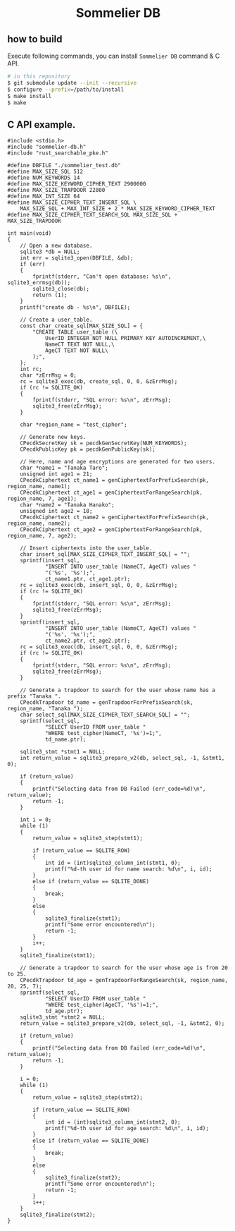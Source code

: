 <h1 align="center">Sommelier DB</h1>
<!-- <h1 align="center">SQLite Source Repository</h1> -->

## how to build

Execute following commands, you can install `Sommelier DB` command & C API.

```sh
# in this repository
$ git submodule update --init --recursive
$ configure --prefix=/path/to/install
$ make install
$ make
```

## C API example.
```
#include <stdio.h>
#include "sommelier-db.h"
#include "rust_searchable_pke.h"

#define DBFILE "./sommelier_test.db"
#define MAX_SIZE_SQL 512
#define NUM_KEYWORDS 14
#define MAX_SIZE_KEYWORD_CIPHER_TEXT 2900000
#define MAX_SIZE_TRAPDOOR 22800
#define MAX_INT_SIZE 64
#define MAX_SIZE_CIPHER_TEXT_INSERT_SQL \
    MAX_SIZE_SQL + MAX_INT_SIZE + 2 * MAX_SIZE_KEYWORD_CIPHER_TEXT
#define MAX_SIZE_CIPHER_TEXT_SEARCH_SQL MAX_SIZE_SQL + MAX_SIZE_TRAPDOOR

int main(void)
{
    // Open a new database.
    sqlite3 *db = NULL;
    int err = sqlite3_open(DBFILE, &db);
    if (err)
    {
        fprintf(stderr, "Can't open database: %s\n", sqlite3_errmsg(db));
        sqlite3_close(db);
        return (1);
    }
    printf("create db - %s\n", DBFILE);

    // Create a user_table.
    const char create_sql[MAX_SIZE_SQL] = {
        "CREATE TABLE user_table (\
            UserID INTEGER NOT NULL PRIMARY KEY AUTOINCREMENT,\
            NameCT TEXT NOT NULL,\
            AgeCT TEXT NOT NULL\
        );",
    };
    int rc;
    char *zErrMsg = 0;
    rc = sqlite3_exec(db, create_sql, 0, 0, &zErrMsg);
    if (rc != SQLITE_OK)
    {
        fprintf(stderr, "SQL error: %s\n", zErrMsg);
        sqlite3_free(zErrMsg);
    }

    char *region_name = "test_cipher";

    // Generate new keys.
    CPecdkSecretKey sk = pecdkGenSecretKey(NUM_KEYWORDS);
    CPecdkPublicKey pk = pecdkGenPublicKey(sk);

    // Here, name and age encryptions are generated for two users.
    char *name1 = "Tanaka Taro";
    unsigned int age1 = 21;
    CPecdkCiphertext ct_name1 = genCiphertextForPrefixSearch(pk, region_name, name1);
    CPecdkCiphertext ct_age1 = genCiphertextForRangeSearch(pk, region_name, 7, age1);
    char *name2 = "Tanaka Hanako";
    unsigned int age2 = 18;
    CPecdkCiphertext ct_name2 = genCiphertextForPrefixSearch(pk, region_name, name2);
    CPecdkCiphertext ct_age2 = genCiphertextForRangeSearch(pk, region_name, 7, age2);

    // Insert ciphertexts into the user_table.
    char insert_sql[MAX_SIZE_CIPHER_TEXT_INSERT_SQL] = "";
    sprintf(insert_sql,
            "INSERT INTO user_table (NameCT, AgeCT) values "
            "('%s', '%s');",
            ct_name1.ptr, ct_age1.ptr);
    rc = sqlite3_exec(db, insert_sql, 0, 0, &zErrMsg);
    if (rc != SQLITE_OK)
    {
        fprintf(stderr, "SQL error: %s\n", zErrMsg);
        sqlite3_free(zErrMsg);
    }
    sprintf(insert_sql,
            "INSERT INTO user_table (NameCT, AgeCT) values "
            "('%s', '%s');",
            ct_name2.ptr, ct_age2.ptr);
    rc = sqlite3_exec(db, insert_sql, 0, 0, &zErrMsg);
    if (rc != SQLITE_OK)
    {
        fprintf(stderr, "SQL error: %s\n", zErrMsg);
        sqlite3_free(zErrMsg);
    }

    // Generate a trapdoor to search for the user whose name has a prefix "Tanaka ".
    CPecdkTrapdoor td_name = genTrapdoorForPrefixSearch(sk, region_name, "Tanaka ");
    char select_sql[MAX_SIZE_CIPHER_TEXT_SEARCH_SQL] = "";
    sprintf(select_sql,
            "SELECT UserID FROM user_table "
            "WHERE test_cipher(NameCT, '%s')=1;",
            td_name.ptr);

    sqlite3_stmt *stmt1 = NULL;
    int return_value = sqlite3_prepare_v2(db, select_sql, -1, &stmt1, 0);

    if (return_value)
    {
        printf("Selecting data from DB Failed (err_code=%d)\n", return_value);
        return -1;
    }

    int i = 0;
    while (1)
    {
        return_value = sqlite3_step(stmt1);

        if (return_value == SQLITE_ROW)
        {
            int id = (int)sqlite3_column_int(stmt1, 0);
            printf("%d-th user id for name search: %d\n", i, id);
        }
        else if (return_value == SQLITE_DONE)
        {
            break;
        }
        else
        {
            sqlite3_finalize(stmt1);
            printf("Some error encountered\n");
            return -1;
        }
        i++;
    }
    sqlite3_finalize(stmt1);

    // Generate a trapdoor to search for the user whose age is from 20 to 25.
    CPecdkTrapdoor td_age = genTrapdoorForRangeSearch(sk, region_name, 20, 25, 7);
    sprintf(select_sql,
            "SELECT UserID FROM user_table "
            "WHERE test_cipher(AgeCT, '%s')=1;",
            td_age.ptr);
    sqlite3_stmt *stmt2 = NULL;
    return_value = sqlite3_prepare_v2(db, select_sql, -1, &stmt2, 0);

    if (return_value)
    {
        printf("Selecting data from DB Failed (err_code=%d)\n", return_value);
        return -1;
    }

    i = 0;
    while (1)
    {
        return_value = sqlite3_step(stmt2);

        if (return_value == SQLITE_ROW)
        {
            int id = (int)sqlite3_column_int(stmt2, 0);
            printf("%d-th user id for age search: %d\n", i, id);
        }
        else if (return_value == SQLITE_DONE)
        {
            break;
        }
        else
        {
            sqlite3_finalize(stmt2);
            printf("Some error encountered\n");
            return -1;
        }
        i++;
    }
    sqlite3_finalize(stmt2);
}
```

<!-- TODO: code example -->

<!--
This repository contains the complete source code for the
[SQLite database engine](https://sqlite.org/).  Some test scripts
are also included.  However, many other test scripts
and most of the documentation are managed separately.

## Version Control

SQLite sources are managed using the
[Fossil](https://www.fossil-scm.org/), a distributed version control system
that was specifically designed and written to support SQLite development.
The [Fossil repository](https://sqlite.org/src/timeline) contains the urtext.

If you are reading this on GitHub or some other Git repository or service,
then you are looking at a mirror.  The names of check-ins and
other artifacts in a Git mirror are different from the official
names for those objects.  The official names for check-ins are
found in a footer on the check-in comment for authorized mirrors.
The official check-in name can also be seen in the `manifest.uuid` file
in the root of the tree.  Always use the official name, not  the
Git-name, when communicating about an SQLite check-in.

If you pulled your SQLite source code from a secondary source and want to
verify its integrity, there are hints on how to do that in the
[Verifying Code Authenticity](#vauth) section below.

## Obtaining The Code

If you do not want to use Fossil, you can download tarballs or ZIP
archives or [SQLite archives](https://sqlite.org/cli.html#sqlar) as follows:

  *  Latest trunk check-in as
     [Tarball](https://www.sqlite.org/src/tarball/sqlite.tar.gz),
     [ZIP-archive](https://www.sqlite.org/src/zip/sqlite.zip), or
     [SQLite-archive](https://www.sqlite.org/src/sqlar/sqlite.sqlar).

  *  Latest release as
     [Tarball](https://www.sqlite.org/src/tarball/sqlite.tar.gz?r=release),
     [ZIP-archive](https://www.sqlite.org/src/zip/sqlite.zip?r=release), or
     [SQLite-archive](https://www.sqlite.org/src/sqlar/sqlite.sqlar?r=release).

  *  For other check-ins, substitute an appropriate branch name or
     tag or hash prefix in place of "release" in the URLs of the previous
     bullet.  Or browse the [timeline](https://www.sqlite.org/src/timeline)
     to locate the check-in desired, click on its information page link,
     then click on the "Tarball" or "ZIP Archive" links on the information
     page.

If you do want to use Fossil to check out the source tree,
first install Fossil version 2.0 or later.
(Source tarballs and precompiled binaries available
[here](https://www.fossil-scm.org/fossil/uv/download.html).  Fossil is
a stand-alone program.  To install, simply download or build the single
executable file and put that file someplace on your $PATH.)
Then run commands like this:

        mkdir -p ~/sqlite ~/Fossils
        cd ~/sqlite
        fossil clone https://www.sqlite.org/src ~/Fossils/sqlite.fossil
        fossil open ~/Fossils/sqlite.fossil

After setting up a repository using the steps above, you can always
update to the latest version using:

        fossil update trunk   ;# latest trunk check-in
        fossil update release ;# latest official release

Or type "fossil ui" to get a web-based user interface.

## Compiling for Unix-like systems

First create a directory in which to place
the build products.  It is recommended, but not required, that the
build directory be separate from the source directory.  Cd into the
build directory and then from the build directory run the configure
script found at the root of the source tree.  Then run "make".

For example:

        tar xzf sqlite.tar.gz    ;#  Unpack the source tree into "sqlite"
        mkdir bld                ;#  Build will occur in a sibling directory
        cd bld                   ;#  Change to the build directory
        ../sqlite/configure      ;#  Run the configure script
        make                     ;#  Run the makefile.
        make sqlite3.c           ;#  Build the "amalgamation" source file
        make test                ;#  Run some tests (requires Tcl)

See the makefile for additional targets.

The configure script uses autoconf 2.61 and libtool.  If the configure
script does not work out for you, there is a generic makefile named
"Makefile.linux-gcc" in the top directory of the source tree that you
can copy and edit to suit your needs.  Comments on the generic makefile
show what changes are needed.

## Using MSVC for Windows systems

On Windows, all applicable build products can be compiled with MSVC.
First open the command prompt window associated with the desired compiler
version (e.g. "Developer Command Prompt for VS2013").  Next, use NMAKE
with the provided "Makefile.msc" to build one of the supported targets.

For example, from the parent directory of the source subtree named "sqlite":

        mkdir bld
        cd bld
        nmake /f ..\sqlite\Makefile.msc TOP=..\sqlite
        nmake /f ..\sqlite\Makefile.msc sqlite3.c TOP=..\sqlite
        nmake /f ..\sqlite\Makefile.msc sqlite3.dll TOP=..\sqlite
        nmake /f ..\sqlite\Makefile.msc sqlite3.exe TOP=..\sqlite
        nmake /f ..\sqlite\Makefile.msc test TOP=..\sqlite

There are several build options that can be set via the NMAKE command
line.  For example, to build for WinRT, simply add "FOR_WINRT=1" argument
to the "sqlite3.dll" command line above.  When debugging into the SQLite
code, adding the "DEBUG=1" argument to one of the above command lines is
recommended.

SQLite does not require [Tcl](http://www.tcl.tk/) to run, but a Tcl installation
is required by the makefiles (including those for MSVC).  SQLite contains
a lot of generated code and Tcl is used to do much of that code generation.

## Source Code Tour

Most of the core source files are in the **src/** subdirectory.  The
**src/** folder also contains files used to build the "testfixture" test
harness. The names of the source files used by "testfixture" all begin
with "test".
The **src/** also contains the "shell.c" file
which is the main program for the "sqlite3.exe"
[command-line shell](https://sqlite.org/cli.html) and
the "tclsqlite.c" file which implements the
[Tcl bindings](https://sqlite.org/tclsqlite.html) for SQLite.
(Historical note:  SQLite began as a Tcl
extension and only later escaped to the wild as an independent library.)

Test scripts and programs are found in the **test/** subdirectory.
Additional test code is found in other source repositories.
See [How SQLite Is Tested](http://www.sqlite.org/testing.html) for
additional information.

The **ext/** subdirectory contains code for extensions.  The
Full-text search engine is in **ext/fts3**.  The R-Tree engine is in
**ext/rtree**.  The **ext/misc** subdirectory contains a number of
smaller, single-file extensions, such as a REGEXP operator.

The **tool/** subdirectory contains various scripts and programs used
for building generated source code files or for testing or for generating
accessory programs such as "sqlite3_analyzer(.exe)".

### Generated Source Code Files

Several of the C-language source files used by SQLite are generated from
other sources rather than being typed in manually by a programmer.  This
section will summarize those automatically-generated files.  To create all
of the automatically-generated files, simply run "make target&#95;source".
The "target&#95;source" make target will create a subdirectory "tsrc/" and
fill it with all the source files needed to build SQLite, both
manually-edited files and automatically-generated files.

The SQLite interface is defined by the **sqlite3.h** header file, which is
generated from src/sqlite.h.in, ./manifest.uuid, and ./VERSION.  The
[Tcl script](http://www.tcl.tk) at tool/mksqlite3h.tcl does the conversion.
The manifest.uuid file contains the SHA3 hash of the particular check-in
and is used to generate the SQLITE\_SOURCE\_ID macro.  The VERSION file
contains the current SQLite version number.  The sqlite3.h header is really
just a copy of src/sqlite.h.in with the source-id and version number inserted
at just the right spots. Note that comment text in the sqlite3.h file is
used to generate much of the SQLite API documentation.  The Tcl scripts
used to generate that documentation are in a separate source repository.

The SQL language parser is **parse.c** which is generated from a grammar in
the src/parse.y file.  The conversion of "parse.y" into "parse.c" is done
by the [lemon](./doc/lemon.html) LALR(1) parser generator.  The source code
for lemon is at tool/lemon.c.  Lemon uses the tool/lempar.c file as a
template for generating its parser.
Lemon also generates the **parse.h** header file, at the same time it
generates parse.c.

The **opcodes.h** header file contains macros that define the numbers
corresponding to opcodes in the "VDBE" virtual machine.  The opcodes.h
file is generated by scanning the src/vdbe.c source file.  The
Tcl script at ./mkopcodeh.tcl does this scan and generates opcodes.h.
A second Tcl script, ./mkopcodec.tcl, then scans opcodes.h to generate
the **opcodes.c** source file, which contains a reverse mapping from
opcode-number to opcode-name that is used for EXPLAIN output.

The **keywordhash.h** header file contains the definition of a hash table
that maps SQL language keywords (ex: "CREATE", "SELECT", "INDEX", etc.) into
the numeric codes used by the parse.c parser.  The keywordhash.h file is
generated by a C-language program at tool mkkeywordhash.c.

The **pragma.h** header file contains various definitions used to parse
and implement the PRAGMA statements.  The header is generated by a
script **tool/mkpragmatab.tcl**. If you want to add a new PRAGMA, edit
the **tool/mkpragmatab.tcl** file to insert the information needed by the
parser for your new PRAGMA, then run the script to regenerate the
**pragma.h** header file.

### The Amalgamation

All of the individual C source code and header files (both manually-edited
and automatically-generated) can be combined into a single big source file
**sqlite3.c** called "the amalgamation".  The amalgamation is the recommended
way of using SQLite in a larger application.  Combining all individual
source code files into a single big source code file allows the C compiler
to perform more cross-procedure analysis and generate better code.  SQLite
runs about 5% faster when compiled from the amalgamation versus when compiled
from individual source files.

The amalgamation is generated from the tool/mksqlite3c.tcl Tcl script.
First, all of the individual source files must be gathered into the tsrc/
subdirectory (using the equivalent of "make target_source") then the
tool/mksqlite3c.tcl script is run to copy them all together in just the
right order while resolving internal "#include" references.

The amalgamation source file is more than 200K lines long.  Some symbolic
debuggers (most notably MSVC) are unable to deal with files longer than 64K
lines.  To work around this, a separate Tcl script, tool/split-sqlite3c.tcl,
can be run on the amalgamation to break it up into a single small C file
called **sqlite3-all.c** that does #include on about seven other files
named **sqlite3-1.c**, **sqlite3-2.c**, ..., **sqlite3-7.c**.  In this way,
all of the source code is contained within a single translation unit so
that the compiler can do extra cross-procedure optimization, but no
individual source file exceeds 32K lines in length.

## How It All Fits Together

SQLite is modular in design.
See the [architectural description](http://www.sqlite.org/arch.html)
for details. Other documents that are useful in
(helping to understand how SQLite works include the
[file format](http://www.sqlite.org/fileformat2.html) description,
the [virtual machine](http://www.sqlite.org/opcode.html) that runs
prepared statements, the description of
[how transactions work](http://www.sqlite.org/atomiccommit.html), and
the [overview of the query planner](http://www.sqlite.org/optoverview.html).

Years of effort have gone into optimizing SQLite, both
for small size and high performance.  And optimizations tend to result in
complex code.  So there is a lot of complexity in the current SQLite
implementation.  It will not be the easiest library in the world to hack.

Key files:

  *  **sqlite.h.in** - This file defines the public interface to the SQLite
     library.  Readers will need to be familiar with this interface before
     trying to understand how the library works internally.

  *  **sqliteInt.h** - this header file defines many of the data objects
     used internally by SQLite.  In addition to "sqliteInt.h", some
     subsystems have their own header files.

  *  **parse.y** - This file describes the LALR(1) grammar that SQLite uses
     to parse SQL statements, and the actions that are taken at each step
     in the parsing process.

  *  **vdbe.c** - This file implements the virtual machine that runs
     prepared statements.  There are various helper files whose names
     begin with "vdbe".  The VDBE has access to the vdbeInt.h header file
     which defines internal data objects.  The rest of SQLite interacts
     with the VDBE through an interface defined by vdbe.h.

  *  **where.c** - This file (together with its helper files named
     by "where*.c") analyzes the WHERE clause and generates
     virtual machine code to run queries efficiently.  This file is
     sometimes called the "query optimizer".  It has its own private
     header file, whereInt.h, that defines data objects used internally.

  *  **btree.c** - This file contains the implementation of the B-Tree
     storage engine used by SQLite.  The interface to the rest of the system
     is defined by "btree.h".  The "btreeInt.h" header defines objects
     used internally by btree.c and not published to the rest of the system.

  *  **pager.c** - This file contains the "pager" implementation, the
     module that implements transactions.  The "pager.h" header file
     defines the interface between pager.c and the rest of the system.

  *  **os_unix.c** and **os_win.c** - These two files implement the interface
     between SQLite and the underlying operating system using the run-time
     pluggable VFS interface.

  *  **shell.c.in** - This file is not part of the core SQLite library.  This
     is the file that, when linked against sqlite3.a, generates the
     "sqlite3.exe" command-line shell.  The "shell.c.in" file is transformed
     into "shell.c" as part of the build process.

  *  **tclsqlite.c** - This file implements the Tcl bindings for SQLite.  It
     is not part of the core SQLite library.  But as most of the tests in this
     repository are written in Tcl, the Tcl language bindings are important.

  *  **test*.c** - Files in the src/ folder that begin with "test" go into
     building the "testfixture.exe" program.  The testfixture.exe program is
     an enhanced Tcl shell.  The testfixture.exe program runs scripts in the
     test/ folder to validate the core SQLite code.  The testfixture program
     (and some other test programs too) is built and run when you type
     "make test".

  *  **ext/misc/json1.c** - This file implements the various JSON functions
     that are built into SQLite.

There are many other source files.  Each has a succinct header comment that
describes its purpose and role within the larger system.

<a name="vauth"></a>
## Verifying Code Authenticity

The `manifest` file at the root directory of the source tree
contains either a SHA3-256 hash (for newer files) or a SHA1 hash (for
older files) for every source file in the repository.
The name of the version of the entire source tree is just the
SHA3-256 hash of the `manifest` file itself, possibly with the
last line of that file omitted if the last line begins with
"`# Remove this line`".
The `manifest.uuid` file should contain the SHA3-256 hash of the
`manifest` file. If all of the above hash comparisons are correct, then
you can be confident that your source tree is authentic and unadulterated.

The format of the `manifest` file should be mostly self-explanatory, but
if you want details, they are available
[here](https://fossil-scm.org/fossil/doc/trunk/www/fileformat.wiki#manifest).

## Contacts

The main SQLite website is [http://www.sqlite.org/](http://www.sqlite.org/)
with geographically distributed backups at
[http://www2.sqlite.org/](http://www2.sqlite.org) and
[http://www3.sqlite.org/](http://www3.sqlite.org).
-->
